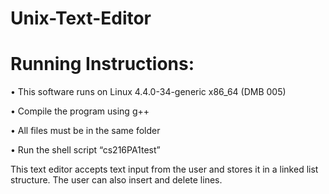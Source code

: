 # Unix-Text-Editor

# Running Instructions:

•	This software runs on Linux 4.4.0-34-generic x86_64 (DMB 005)

•	Compile the program using g++

•	All files must be in the same folder

•	Run the shell script “cs216PA1test”

This text editor accepts text input from the user and stores it in a linked list structure. The user can also insert and delete lines.

